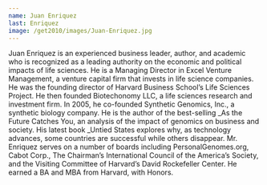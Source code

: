 ```yaml
---
name: Juan Enriquez
last: Enriquez
image: /get2010/images/Juan-Enriquez.jpg
---
```


Juan Enriquez is an experienced business leader, author, and academic who is recognized as a leading authority on the economic and political impacts of life sciences. He is a Managing Director in Excel Venture Management, a venture capital firm that invests in life science companies. He was the founding director of Harvard Business School’s Life Sciences Project. He then founded Biotechonomy LLC, a life sciences research and investment firm. In 2005, he co-founded Synthetic Genomics, Inc., a synthetic biology company. He is the author of the best-selling _As the Future Catches You, an analysis of the impact of genomics on business and society. His latest book _Untied States explores why, as technology advances, some countries are successful while others disappear. Mr. Enriquez serves on a number of boards including PersonalGenomes.org, Cabot Corp., The Chairman’s International Council of the America’s Society, and the Visiting Committee of Harvard’s David Rockefeller Center. He earned a BA and MBA from Harvard, with Honors.

